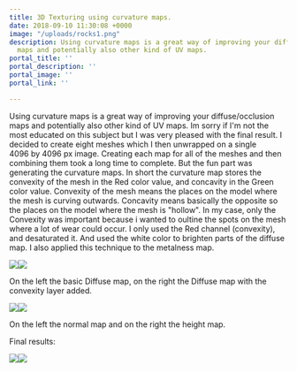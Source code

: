 ```yaml
---
title: 3D Texturing using curvature maps.
date: 2018-09-10 11:30:08 +0000
image: "/uploads/rocks1.png"
description: Using curvature maps is a great way of improving your diffuse/occlusion
  maps and potentially also other kind of UV maps.
portal_title: ''
portal_description: ''
portal_image: ''
portal_link: ''

---
```

Using curvature maps is a great way of improving your diffuse/occlusion maps and potentially also other kind of UV maps. Im sorry if I'm not the most educated on this subject but I was very pleased with the final result. I decided to create eight meshes which I then unwrapped on a single 4096 by 4096 px image. Creating each map for all of the meshes and then combining them took a long time to complete. But the fun part was generating the curvature maps. In short the curvature map stores the convexity of the mesh in the Red color value, and concavity in the Green color value. Convexity of the mesh means the places on the model where the mesh is curving outwards. Concavity means basically the opposite so the places on the model where the mesh is "hollow". In my case, only the Convexity was important because i wanted to oultine the spots on the mesh where a lot of wear could occur. I only used the Red channel (convexity), and desaturated it. And used the white color to brighten parts of the diffuse map. I also applied this technique to the metalness map.

![](/uploads/diffuse2-1.png)![](/uploads/diffuse2.png)

On the left the basic Diffuse map, on the right the Diffuse map with the convexity layer added.

![](/uploads/normal.png)![](/uploads/occlusion.png)

On the left the normal map and on the right the height map.

Final results:

![](/uploads/unityeditor2.png)![](/uploads/unityeditor.png)